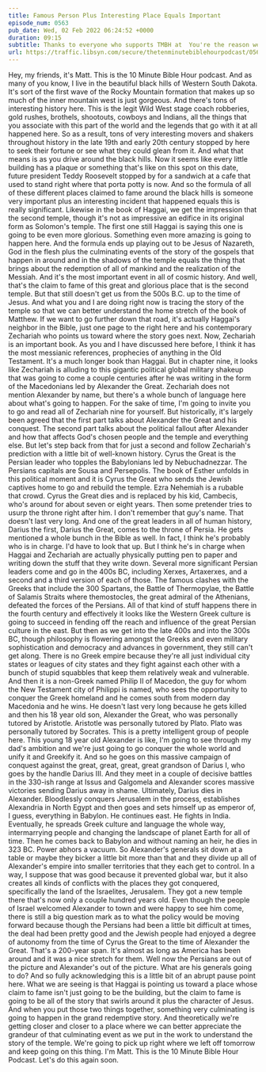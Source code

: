 ```yaml
---
title: Famous Person Plus Interesting Place Equals Important
episode_num: 0563
pub_date: Wed, 02 Feb 2022 06:24:52 +0000
duration: 09:15
subtitle: Thanks to everyone who supports TMBH at  You're the reason we can all do this together!  Music written and performed by .
url: https://traffic.libsyn.com/secure/thetenminutebiblehourpodcast/0563_-_Famous_Person_Plus_Interesting_Place_Equals_Important.mp3
---
```


 Hey, my friends, it's Matt. This is the 10 Minute Bible Hour podcast. And as many of you know, I live in the beautiful black hills of Western South Dakota. It's sort of the first wave of the Rocky Mountain formation that makes up so much of the inner mountain west is just gorgeous. And there's tons of interesting history here. This is the legit Wild West stage coach robberies, gold rushes, brothels, shootouts, cowboys and Indians, all the things that you associate with this part of the world and the legends that go with it at all happened here. So as a result, tons of very interesting movers and shakers throughout history in the late 19th and early 20th century stopped by here to seek their fortune or see what they could glean from it. And what that means is as you drive around the black hills. Now it seems like every little building has a plaque or something that's like on this spot on this date, future president Teddy Roosevelt stopped by for a sandwich at a cafe that used to stand right where that porta potty is now. And so the formula of all of these different places claimed to fame around the black hills is someone very important plus an interesting incident that happened equals this is really significant. Likewise in the book of Haggai, we get the impression that the second temple, though it's not as impressive an edifice in its original form as Solomon's temple. The first one still Haggai is saying this one is going to be even more glorious. Something even more amazing is going to happen here. And the formula ends up playing out to be Jesus of Nazareth, God in the flesh plus the culminating events of the story of the gospels that happen in around and in the shadows of the temple equals the thing that brings about the redemption of all of mankind and the realization of the Messiah. And it's the most important event in all of cosmic history. And well, that's the claim to fame of this great and glorious place that is the second temple. But that still doesn't get us from the 500s B.C. up to the time of Jesus. And what you and I are doing right now is tracing the story of the temple so that we can better understand the home stretch of the book of Matthew. If we want to go further down that road, it's actually Haggai's neighbor in the Bible, just one page to the right here and his contemporary Zechariah who points us toward where the story goes next. Now, Zechariah is an important book. As you and I have discussed here before, I think it has the most messianic references, prophecies of anything in the Old Testament. It's a much longer book than Haggai. But in chapter nine, it looks like Zechariah is alluding to this gigantic political global military shakeup that was going to come a couple centuries after he was writing in the form of the Macedonians led by Alexander the Great. Zechariah does not mention Alexander by name, but there's a whole bunch of language here about what's going to happen. For the sake of time, I'm going to invite you to go and read all of Zechariah nine for yourself. But historically, it's largely been agreed that the first part talks about Alexander the Great and his conquest. The second part talks about the political fallout after Alexander and how that affects God's chosen people and the temple and everything else. But let's step back from that for just a second and follow Zechariah's prediction with a little bit of well-known history. Cyrus the Great is the Persian leader who topples the Babylonians led by Nebuchadnezzar. The Persians capitals are Sousa and Persepolis. The book of Esther unfolds in this political moment and it is Cyrus the Great who sends the Jewish captives home to go and rebuild the temple. Ezra Nehemiah is a rubable that crowd. Cyrus the Great dies and is replaced by his kid, Cambecis, who's around for about seven or eight years. Then some pretender tries to usurp the throne right after him. I don't remember that guy's name. That doesn't last very long. And one of the great leaders in all of human history, Darius the first, Darius the Great, comes to the throne of Persia. He gets mentioned a whole bunch in the Bible as well. In fact, I think he's probably who is in charge. I'd have to look that up. But I think he's in charge when Haggai and Zechariah are actually physically putting pen to paper and writing down the stuff that they write down. Several more significant Persian leaders come and go in the 400s BC, including Xerxes, Artaxerxes, and a second and a third version of each of those. The famous clashes with the Greeks that include the 300 Spartans, the Battle of Thermopylae, the Battle of Salamis Straits where themostocles, the great admiral of the Athenians, defeated the forces of the Persians. All of that kind of stuff happens there in the fourth century and effectively it looks like the Western Greek culture is going to succeed in fending off the reach and influence of the great Persian culture in the east. But then as we get into the late 400s and into the 300s BC, though philosophy is flowering amongst the Greeks and even military sophistication and democracy and advances in government, they still can't get along. There is no Greek empire because they're all just individual city states or leagues of city states and they fight against each other with a bunch of stupid squabbles that keep them relatively weak and vulnerable. And then it is a non-Greek named Philip II of Macedon, the guy for whom the New Testament city of Philippi is named, who sees the opportunity to conquer the Greek homeland and he comes south from modern day Macedonia and he wins. He doesn't last very long because he gets killed and then his 18 year old son, Alexander the Great, who was personally tutored by Aristotle. Aristotle was personally tutored by Plato. Plato was personally tutored by Socrates. This is a pretty intelligent group of people here. This young 18 year old Alexander is like, I'm going to see through my dad's ambition and we're just going to go conquer the whole world and unify it and Greekify it. And so he goes on this massive campaign of conquest against the great, great, great, great grandson of Darius I, who goes by the handle Darius III. And they meet in a couple of decisive battles in the 330-ish range at Issus and Galgomela and Alexander scores massive victories sending Darius away in shame. Ultimately, Darius dies in Alexander. Bloodlessly conquers Jerusalem in the process, establishes Alexandria in North Egypt and then goes and sets himself up as emperor of, I guess, everything in Babylon. He continues east. He fights in India. Eventually, he spreads Greek culture and language the whole way, intermarrying people and changing the landscape of planet Earth for all of time. Then he comes back to Babylon and without naming an heir, he dies in 323 BC. Power abhors a vacuum. So Alexander's generals sit down at a table or maybe they bicker a little bit more than that and they divide up all of Alexander's empire into smaller territories that they each get to control. In a way, I suppose that was good because it prevented global war, but it also creates all kinds of conflicts with the places they got conquered, specifically the land of the Israelites, Jerusalem. They got a new temple there that's now only a couple hundred years old. Even though the people of Israel welcomed Alexander to town and were happy to see him come, there is still a big question mark as to what the policy would be moving forward because though the Persians had been a little bit difficult at times, the deal had been pretty good and the Jewish people had enjoyed a degree of autonomy from the time of Cyrus the Great to the time of Alexander the Great. That's a 200-year span. It's almost as long as America has been around and it was a nice stretch for them. Well now the Persians are out of the picture and Alexander's out of the picture. What are his generals going to do? And so fully acknowledging this is a little bit of an abrupt pause point here. What we are seeing is that Haggai is pointing us toward a place whose claim to fame isn't just going to be the building, but the claim to fame is going to be all of the story that swirls around it plus the character of Jesus. And when you put those two things together, something very culminating is going to happen in the grand redemptive story. And theoretically we're getting closer and closer to a place where we can better appreciate the grandeur of that culminating event as we put in the work to understand the story of the temple. We're going to pick up right where we left off tomorrow and keep going on this thing. I'm Matt. This is the 10 Minute Bible Hour Podcast. Let's do this again soon.